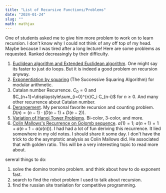 ```yaml
---
title: "List of Recursive Functions/Problems"
date: "2024-01-24"
slug: ""
math: mathjax
---
```


One of students asked me to give him more problem to work on to learn recursion. I don't know why I could not think of any off top of my head. Maybe because I was tired after a long lecture! Here are some problems as requested. Ranked decreasingly by their difficulty.

1. [Euclidean algorithm and Extended Euclidean algorithm](https://en.wikipedia.org/wiki/Extended_Euclidean_algorithm). One might say its faster to just do loops. But it is indeed a good problem on recursion anyway. 
2. [Exponentiation by squaring](https://en.wikipedia.org/wiki/Exponentiation_by_squaring) (The Successive Squaring Algorithm) for modular arithmetic.
3. Catalan number Recurrence. $C_0=0$ and $C_{n+1}=\displaystyle\sum_{i=0}^{n}C_i C_{n-i}$ for $n\geq 0$. And many other recurrence about Catalan number.
4. [Derangement](https://en.wikipedia.org/wiki/Derangement). My personal favorite recursion and counting problem. $D(n)=(n-1)\cdot(D(n-1)+ D(n-2))$. 
5. [Variation of Hanoi Tower Problems](http://www.cut-the-knot.org/recurrence/BiColorHanoi.shtml). Bi-color, 3-color, and more.  
6. [Colin Mallows's Recurrence on Golomb sequence](https://en.wikipedia.org/wiki/Golomb_sequence). $a(1) = 1$; $a(n+1) = 1 + a(n + 1 - a(a(n)))$. I had had a lot of fun deriving this recurrence. It lied somewhere in my old notes. I should share it some day. I don't have the trick to do the asymptotic analysis as Colin Mallows did. He associated that with golden ratio. This will be a very interesting topic to read more about. 


sereral things to do:
1. solve the domino tromino problem. and think about how to do exponent fast. 
2. search to find the robot problem I used to talk about recursion. 
3. find the russian site tranlation for competitive programming.
